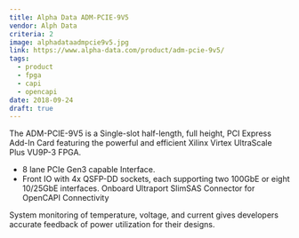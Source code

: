 ```yaml
---
title: Alpha Data ADM-PCIE-9V5
vendor: Alph Data
criteria: 2
image: alphadataadmpcie9v5.jpg
link: https://www.alpha-data.com/product/adm-pcie-9v5/
tags:
  - product
  - fpga
  - capi
  - opencapi
date: 2018-09-24
draft: true
---
```


The ADM-PCIE-9V5 is a Single-slot half-length, full height, PCI Express Add-In Card featuring the powerful and
efficient Xilinx Virtex UltraScale Plus VU9P-3 FPGA.

- 8 lane PCIe Gen3 capable Interface.
- Front IO with 4x QSFP-DD sockets, each supporting two 100GbE or eight 10/25GbE interfaces. Onboard Ultraport SlimSAS Connector for OpenCAPI Connectivity

System monitoring of temperature, voltage, and current gives developers accurate feedback of power utilization for their designs.
